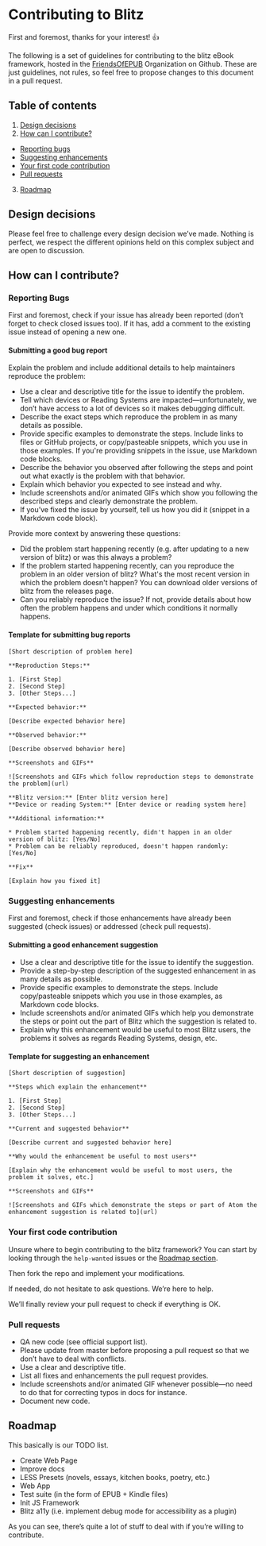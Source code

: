 # Contributing to Blitz

First and foremost, thanks for your interest! 👍

The following is a set of guidelines for contributing to the blitz eBook framework, hosted in the [FriendsOfEPUB](https://github.com/FriendsOfEpub) Organization on Github. These are just guidelines, not rules, so feel free to propose changes to this document in a pull request.

## Table of contents

1. [Design decisions](#design-decisions)
2. [How can I contribute?](#how-can-i-contribute)
  + [Reporting bugs](#reporting-bugs)
  + [Suggesting enhancements](#suggesting-enhancements)
  + [Your first code contribution](#your-first-code-contribution)
  + [Pull requests](#pull-requests)
3. [Roadmap](#roadmap)

## Design decisions

Please feel free to challenge every design decision we’ve made. Nothing is perfect, we respect the different opinions held on this complex subject and are open to discussion.

## How can I contribute?

### Reporting Bugs

First and foremost, check if your issue has already been reported (don’t forget to check closed issues too). If it has, add a comment to the existing issue instead of opening a new one.

#### Submitting a good bug report

Explain the problem and include additional details to help maintainers reproduce the problem:

- Use a clear and descriptive title for the issue to identify the problem.
- Tell which devices or Reading Systems are impacted—unfortunately, we don’t have access to a lot of devices so it makes debugging difficult.
- Describe the exact steps which reproduce the problem in as many details as possible.
- Provide specific examples to demonstrate the steps. Include links to files or GitHub projects, or copy/pasteable snippets, which you use in those examples. If you're providing snippets in the issue, use Markdown code blocks.
- Describe the behavior you observed after following the steps and point out what exactly is the problem with that behavior.
- Explain which behavior you expected to see instead and why.
- Include screenshots and/or animated GIFs which show you following the described steps and clearly demonstrate the problem.
- If you’ve fixed the issue by yourself, tell us how you did it (snippet in a Markdown code block).

Provide more context by answering these questions:

- Did the problem start happening recently (e.g. after updating to a new version of blitz) or was this always a problem?
- If the problem started happening recently, can you reproduce the problem in an older version of blitz? What's the most recent version in which the problem doesn't happen? You can download older versions of blitz from the releases page.
- Can you reliably reproduce the issue? If not, provide details about how often the problem happens and under which conditions it normally happens.

#### Template for submitting bug reports

```
[Short description of problem here]

**Reproduction Steps:**

1. [First Step]
2. [Second Step]
3. [Other Steps...]

**Expected behavior:**

[Describe expected behavior here]

**Observed behavior:**

[Describe observed behavior here]

**Screenshots and GIFs**

![Screenshots and GIFs which follow reproduction steps to demonstrate the problem](url)

**Blitz version:** [Enter blitz version here]
**Device or reading System:** [Enter device or reading system here]

**Additional information:**

* Problem started happening recently, didn't happen in an older version of blitz: [Yes/No]
* Problem can be reliably reproduced, doesn't happen randomly: [Yes/No]

**Fix**

[Explain how you fixed it]
```

### Suggesting enhancements

First and foremost, check if those enhancements have already been suggested (check issues) or addressed (check pull requests).

#### Submitting a good enhancement suggestion

- Use a clear and descriptive title for the issue to identify the suggestion.
- Provide a step-by-step description of the suggested enhancement in as many details as possible.
- Provide specific examples to demonstrate the steps. Include copy/pasteable snippets which you use in those examples, as Markdown code blocks.
- Include screenshots and/or animated GIFs which help you demonstrate the steps or point out the part of Blitz which the suggestion is related to.
- Explain why this enhancement would be useful to most Blitz users, the problems it solves as regards Reading Systems, design, etc.

#### Template for suggesting an enhancement

```
[Short description of suggestion]

**Steps which explain the enhancement**

1. [First Step]
2. [Second Step]
3. [Other Steps...]

**Current and suggested behavior**

[Describe current and suggested behavior here]

**Why would the enhancement be useful to most users**

[Explain why the enhancement would be useful to most users, the problem it solves, etc.]

**Screenshots and GIFs**

![Screenshots and GIFs which demonstrate the steps or part of Atom the enhancement suggestion is related to](url)
```

### Your first code contribution

Unsure where to begin contributing to the blitz framework? You can start by looking through the `help-wanted` issues or the [Roadmap section](#roadmap).

Then fork the repo and implement your modifications.

If needed, do not hesitate to ask questions. We’re here to help.

We’ll finally review your pull request to check if everything is OK.

### Pull requests

- QA new code (see official support list).
- Please update from master before proposing a pull request so that we don’t have to deal with conflicts.
- Use a clear and descriptive title.
- List all fixes and enhancements the pull request provides.
- Include screenshots and/or animated GIF whenever possible—no need to do that for correcting typos in docs for instance.
- Document new code.

## Roadmap

This basically is our TODO list.

- Create Web Page
- Improve docs
- LESS Presets (novels, essays, kitchen books, poetry, etc.)
- Web App
- Test suite (in the form of EPUB + Kindle files)
- Init JS Framework
- Blitz a11y (i.e. implement debug mode for accessibility as a plugin)

As you can see, there’s quite a lot of stuff to deal with if you’re willing to contribute.
